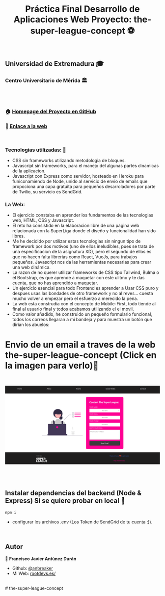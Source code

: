 <h1 align="center">Práctica Final Desarrollo de Aplicaciones Web Proyecto: the-super-league-concept ⚽</h1>

<br>

## Universidad de Extremadura 🎓

### Centro Universitario de Mérida 🏛️

<br>

<br>

### 🏠 [Homepage del Proyecto en GitHub](https://github.com/anbreaker/react-proyecto-mu)

### 🔗 [Enlace a la web](https://anbreaker.github.io/the-super-league-concept/)

<br>

### Tecnologias utilizadas: 🔨

- CSS sin frameworks utilizando metodologia de bloques.
- Javascript sin frameworks, para el manejo del algunas partes dinamicas de la aplicacion.
- Javascript con Express como servidor, hosteado en Heroku para funiconamiendo de Node, unido al servicio de envio de emails que propociona una capa gratuita para pequeños desarroladores por parte de Twilio, su servicio es SendGrid.

### La Web:

- El ejercicio constaba en aprender los fundamentos de las tecnologias web, HTML, CSS y Javascript.
- El reto ha consistido en la elaboracion libre de una pagina web relacionada con la SuperLiga donde el diseño y funcionalidad han sido libres.
- Me he decidido por utilizar estas tecnologias sin ningun tipo de framework por dos motivos (uno de ellos ineludibles, pues se trata de una especificacion de la asignatura XD), pero el segundo de ellos es que no hacen falta librerias como React, VueJs, para trabajos pequeños. Javascript nos da las herramientas necesarias para crear una web dinámica.
- La razon de no querer utilizar frameworks de CSS tipo Tailwind, Bulma o el Bootstrap, es que aprende a maquetar con este ulitmo y te das cuenta, que no has aprendido a maquetar.
- Un ejercicio esencial para todo Frontend es aprender a Usar CSS puro y despues usas las bondades de otro framework y no al reves... cuesta mucho volver a empezar pero el esfuerzo a merecido la pena.
- La web esta construdia con el concepto de Mobile-First, todo tiende al final al usuario final y todos acabamos utilizando el el movil.
- Como valor añadido, he construido un pequeño formulario funcional, todos los correos llegaran a mi bandeja y para muestra un botón que dirian los abuelos:

# Envio de un email a traves de la web the-super-league-concept (Click en la imagen para verlo)📼

<br>

[![](https://github.com/anbreaker/the-super-league-concept/blob/main/img/formTheSuperLeague.png?raw=true)](https://www.youtube.com/watch?v=nwRJLUN9BLY)

<br><br>

## Instalar dependencias del backend (Node & Express) Si se quiere probar en local 🔧

```sh
npm i
```

- configurar los archivos .env (Los Token de SendGrid de tu cuenta :)).

<br>

## Autor

👤 **Francisco Javier Antúnez Durán**

- Github: [@anbreaker](https://github.com/anbreaker)
- Mi Web: [rootdevs.es/](https://rootdevs.es/)

<br>
# the-super-league-concept
